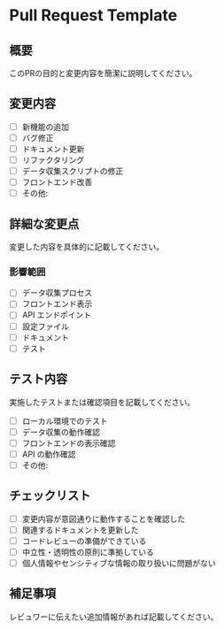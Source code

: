 # Pull Request Template

## 概要
このPRの目的と変更内容を簡潔に説明してください。

## 変更内容
- [ ] 新機能の追加
- [ ] バグ修正
- [ ] ドキュメント更新
- [ ] リファクタリング
- [ ] データ収集スクリプトの修正
- [ ] フロントエンド改善
- [ ] その他: 

## 詳細な変更点
変更した内容を具体的に記載してください。

### 影響範囲
- [ ] データ収集プロセス
- [ ] フロントエンド表示
- [ ] API エンドポイント
- [ ] 設定ファイル
- [ ] ドキュメント
- [ ] テスト

## テスト内容
実施したテストまたは確認項目を記載してください。

- [ ] ローカル環境でのテスト
- [ ] データ収集の動作確認
- [ ] フロントエンドの表示確認
- [ ] API の動作確認
- [ ] その他: 

## チェックリスト
- [ ] 変更内容が意図通りに動作することを確認した
- [ ] 関連するドキュメントを更新した
- [ ] コードレビューの準備ができている
- [ ] 中立性・透明性の原則に準拠している
- [ ] 個人情報やセンシティブな情報の取り扱いに問題がない

## 補足事項
レビュワーに伝えたい追加情報があれば記載してください。